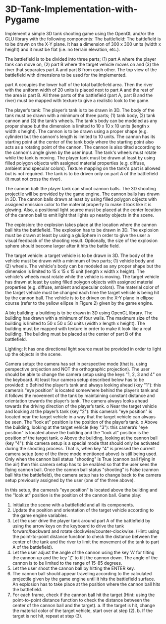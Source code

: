 # 3D-Tank-Implementation-with-Pygame
Implement a simple 3D tank shooting game using the OpenGL and/or the GLU library with the following components:
The battlefield: The battlefield is to be drawn on the X-Y plane. It has a dimension of 300 x 300 units (width x height) and it must be flat (i.e. no terrain elevation, etc.).

The battlefield is to be divided into three parts; (1) part A where the player tank can move on, (2) part B where the target vehicle moves on and (3) the river that separates part A and part B from each other. The top view of the battlefield with dimensions to be used for the implemented.

part A occupies the lower half of the total battlefield area. Then the river with the uniform width of 20 units is placed next to part A and the rest of the area is part B.
All three parts of the battlefield (part A, part B and the river) must be mapped with texture to give a realistic look to the game. 

The player’s tank: The player’s tank is to be drawn in 3D. The body of the tank must be drawn with a minimum of three parts; 
(1) tank body, 
(2) tank cannon and 
(3) the tank’s wheels. 
The tank's body can be modeled as any proper shape but the dimension is limited to 10 x 10 x 10 units (length x width x height). The cannon is to be drawn using a proper shape (e.g. cylinder) but the cannon's length is limited to 10 units. The cannon has its starting point at the center of the tank body where the starting point also acts as a rotating point of the cannon. The cannon is also tilted
according to the cannon's angle given by the user input. The tank's wheels must rotate while the tank is moving.
The player tank must be drawn at least by using filled polygon objects with assigned material properties (e.g. diffuse, ambient and specular colors). Texture mapping on the tank's part is allowed but is not required. The tank is to be driven only on part A of the battlefield (it must not cross the river).

The cannon ball: the player tank can shoot cannon balls. The 3D shooting projectile will be provided by the game engine. The cannon balls has drawn in 3D. The cannon balls drawn at least by using filled polygon objects with assigned emission color to the material property to make it look like it is glowing. Also, a positional light source must be placed at the center location of the cannon ball to emit light that lights up nearby objects in the scene.

The explosion: the explosion takes place at the location where the cannon ball hits the battlefield. The explosion has to be drawn in 3D. The explosion must be drawn at least by using a gluSphere in order to give the user a visual feedback of the shooting result. Optionally, the size of the explosion sphere should become larger after it hits the battle field.

The target vehicle: a target vehicle is to be drawn in 3D. The body of the vehicle must be drawn with a minimum of two parts; (1) vehicle body and 
(2) wheels. 
The vehicle's body can be modeled as any proper shape but the dimension is limited to 15 x 15 x 15 unit (length x width x height). The vehicle's wheels must rotate while the vehicle is moving.
The target vehicle has drawn at least by using filled polygon objects with assigned material properties (e.g. diffuse, ambient and specular colors). The material color of the target vehicle must be changed each time the target vehicle is being hit by the cannon ball. The vehicle is to be driven on the X-Y plane in ellipse course (refer to the yellow ellipse in Figure 2) given by the game engine.

A big building: a building is to be drawn in 3D using OpenGL library. The building has drawn with a minimum of four walls. The maximum size of the building is limited to 50 x 50 x 50 units (width x length x height). The building must be mapped with texture in order to make it look like a real building. The building must be placed at the center of part B of the battlefield.

Lighting: It has one directional light source must be provided in order to light up the objects in the scene.

Camera setup: the camera has set in perspective mode (that is, using perspective projection and NOT the orthographic projection). The user should be able to change the camera setup using the keys "1, 2, 3 and 4" on the keyboard. At least four camera setup described below has to be provided:
o Behind the player’s tank and always looking ahead (key "1"): this camera’s "eye position" is located somewhere behind the player’s tank and it follows the movement of the tank by maintaining constant distance and orientation towards the player’s tank. The camera always looks ahead towards the driving direction of the player’s tank.
o Near the target vehicle and looking at the player’s tank (key "2"): this camera’s "eye position" is located near the target vehicle in a way that the target vehicle can always be seen. The "look at" position is the position of the player’s tank.
o Above the building, looking at the target vehicle (key "3"): this camera’s "eye position" is located above the building and the "look at" position is the position of the target tank.
o Above the building, looking at the cannon ball (key "4"): this camera setup is a special mode that should only be activated during the shooting process. That is, when key "4" is pressed the current camera setup (one of the three mode mentioned above) is still being used. Only when the cannon ball status "shooting" is True (cannon ball flying in the air) then this camera setup has to be enabled so that the user sees the flying cannon ball. Once the cannon ball status "shooting" is False (cannon ball hits the battlefield), the camera setup has to change back to the camera setup previously assigned by the user (one of the three above).

In this setup, the camera’s "eye position" is located above the building and the "look at" position is the position of the cannon ball. Game play:
1. Initialize the scene with a battlefield and all its components.
2. Update the position and orientation of the target vehicle according to the game engine variables.
3. Let the user drive the player tank around part A of the battlefield by using the arrow keys on the keyboard to drive the tank forward/backward and rotate clockwise/counter-clockwise. (Hint: using the point-to-point distance function
to check the distance between the center of the tank and the river to limit the movement of the tank to part A of the battlefield).
4. Let the user adjust the angle of the cannon using the key 'A' for tilting the cannon up and the key 'Z' to tilt the cannon down. The angle of the cannon is to be limited to the range of 15-85 degrees.
5. Let the user shoot the cannon ball by hitting the ENTER key.
6. The cannon ball should appear traveling according to the calculated projectile given by the game engine until it hits the battlefield surface. An explosion has to take place at the position where the cannon ball hits the battlefield.
7. For each frame, check if the cannon ball hit the target (Hint: using the point-to-point distance function to check the distance between the center of the cannon ball and the target).
a. If the target is hit, change the material color of the target vehicle, start over at step (2).
b. If the target is not hit, repeat at step (3).
